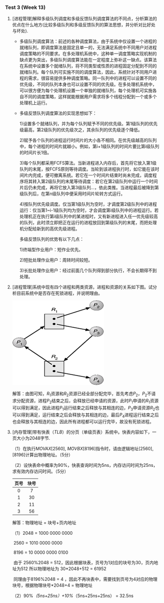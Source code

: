 ### Test 3 (Week 13)

1. [进程管理]解释多级队列调度和多级反馈队列调度算法的不同点，分析算法的优点在什么地方(比较多级队列和多级反馈队列的算法思想，并分析对比好处与坏处).

   - 多级队列调度算法：前述的各种调度算法，由于系统中仅设置一个进程的就绪队列，即调度算法是固定且单一的，无法满足系统中不同用户对进程调度策略的不同要求。在多处理机系统中，这种单一调度策略实现机制的缺点更为突出，多级队列调度算法能在一定程度上弥补这一缺点。该算法在系统中设置多个就绪队列，将不同类型或性质的进程固定分配到不同的就绪队列。每个队列可实施不同的调度算法，因此，系统针对不同用户进程的需求，很容易提供多种调度策略。同一队列中的进程可以设置不同的优先级，不同的队列本身也可以设置不同的优先级。在多处理机系统中，可以很方便为每个处理机设置一个单独的就绪队列，每个处理机可实施各自不同的调度策略，这样就能根据用户需求将多个线程分配到一个或多个处理机上运行。

   - 多级反馈队列调度算法的实现思想如下：

     1)设置多个就绪队列，并为每个队列赋予不同的优先级。第1级队列的优先级最高，第2级队列的优先级次之，其余队列的优先级逐个降低。

     2)赋予各个队列的进程运行时间片的大小各不相同。在优先级越高的队列中，每个进程的时间片就越小。例如，第i+1级队列的时间片要比第i级队列的时间片长1倍。

     3)每个队列都采用FCFS算法。当新进程进入内存后，首先将它放入第1级队列的末尾，按FCFS原则等待调度。当轮到该进程执行时，如它能在该时间片内完成，便可撤离系统。若它在一个时间片结束时尚未完成，调度程序将其转入第2级队列的末尾等待调度：若它在第2级队列中运行一个时间片后仍未完成，再将它放入第3级队列…，依此类推。当进程最后被降到第级队列后，在第n级队列中便采用时间片轮转方式运行。

     4)按队列优先级调度。仅当第1级队列为空时，才调度第2级队列中的进程运行：仅当第1~i-1级队列均为空时，才会调度第i级队列中的进程运行。若处理机正在执行第i级队列中的某进程时，又有新进程进入任一优先级较高的队列，此时须立即把正在运行的进程放回到第级队列的末尾，而把处理机分配给新到的高优先级进程。

     多级反馈队列的优势有以下几点：

     1)终端型作业用户：短作业优先。

     2)短批处理作业用户：周转时间较短。

     3)长批处理作业用户：经过前面几个队列得到部分执行，不会长期得不到处理。


2. [进程管理]系统中现有四个进程和两类资源，进程和资源的关系如下图。试分析目前系统中是否存在死锁进程，并说明理由。

   ![image-20230507221730130](img/image-20230507221730130.jpg)

   

   解答：由图可知，$R_1$资源和$R_2$资源已经全部分配完毕，首先考虑$P_2$，$P_2$不请求分配资源，进程$P_2$结束之后，会释放已经申请的资源，此时$P_1$申请的$R_1$资源可以得到满足，因此进程$P_1$运行结束之后释放与其相连的边，$P_3$申请资源$R_2$也可以得到满足，运行结束之后会释放与其相连的边，最后$P_4$进程运行结束之后也会释放与其相连的边，因此所有进程都可以运行完毕，故没有死锁进程。


3. [内存管理]带有快表（$TLB$）的分页（单级页表）系统中。快表内容如下，一页大小为2048字节.

   （1）在执行$MOV AX [2560]$, $MOV BX [8196]$指令时，请由逻辑地址$[2560]$,$[8196]$计算出物理地址。（5分）

   （2）设快表命中概率为90%，快表查询时间为5ns，内存访问时间为25ns，求有效内存访问时间。（5分）

   | **页号** | **块号** |
   | :------: | :------: |
   |    0     |    7     |
   |    1     |    30    |
   |    2     |    11    |
   |    3     |    56    |

   解答：物理地址 = 块号+页内地址

   （1）2048 = 1000 0000 0000 

   ​	2560 = 1010 0000 0000

   ​	8196 = 10 0000 0000 0100

   ​	由于 2560%2048 = 512，因此根据块表，页号为1对应的块号为30，页内地址为512 所以物理地址为 30*2048+512 = 61952

   ​	同理由于8196%2048 = 4 ，因此不再块表中，需要找到页号为4对应的物理块号，根据物理块号*2048+4 = 物理地址

   （2）90%*（5ns+25ns）+10%*（5ns+25ns+25ns） = 32.5ns